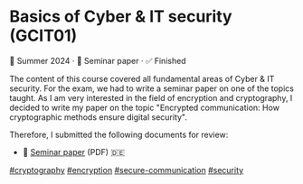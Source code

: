 # Basics of Cyber & IT security (GCIT01)

📆 Summer 2024 &middot; 🧠 Seminar paper &middot; ✅ Finished

The content of this course covered all fundamental areas of Cyber &
IT security. For the exam, we had to write a seminar paper on one of
the topics taught. As I am very interested in the field of encryption
and cryptography, I decided to write my paper on the topic "Encrypted
communication: How cryptographic methods ensure digital security".

Therefore, I submitted the following documents for review:

* 📝 [Seminar paper](Studienarbeit.pdf) (PDF) 🇩🇪

[#cryptography][1] [#encryption][2] [#secure-communication][3] [#security][4]

[1]: https://github.com/topics/cryptography
[2]: https://github.com/topics/encryption
[3]: https://github.com/topics/secure-communication
[4]: https://github.com/topics/security
